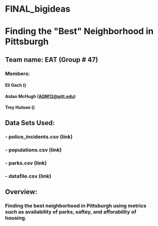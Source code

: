 # FINAL_bigideas

# Finding the "Best" Neighborhood in Pittsburgh
## Team name: EAT (Group # 47)
### Members: 
#### Eli Gach ()
#### Aidan McHugh (AQM12@pitt.edu)
#### Trey Hutson ()

## Data Sets Used:
### - police_incidents.csv (link)
### - populations.csv (link)
### - parks.csv (link)
### - datafile.csv (link)

## Overview:
### Finding the best neighborhood in Pittsburgh using metrics such as availability of parks, saftey, and afforability of housing.

